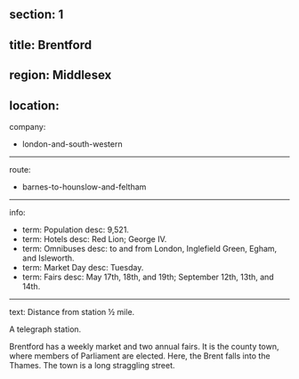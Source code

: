 section: 1
----
title: Brentford
----
region: Middlesex
----
location: 
----
company:
- london-and-south-western
----
route:
- barnes-to-hounslow-and-feltham
----
info:
- term: Population
  desc: 9,521.
- term: Hotels
  desc: Red Lion; George IV.
- term: Omnibuses
  desc: to and from London, Inglefield Green, Egham, and Isleworth.
- term: Market Day
  desc: Tuesday.
- term: Fairs
  desc: May 17th, 18th, and 19th; September 12th, 13th, and 14th.
----
text: Distance from station ½ mile.

A telegraph station.

Brentford has a weekly market and two annual fairs. It is the county town, where members of Parliament are elected. Here, the Brent falls into the Thames. The town is a long straggling street.
